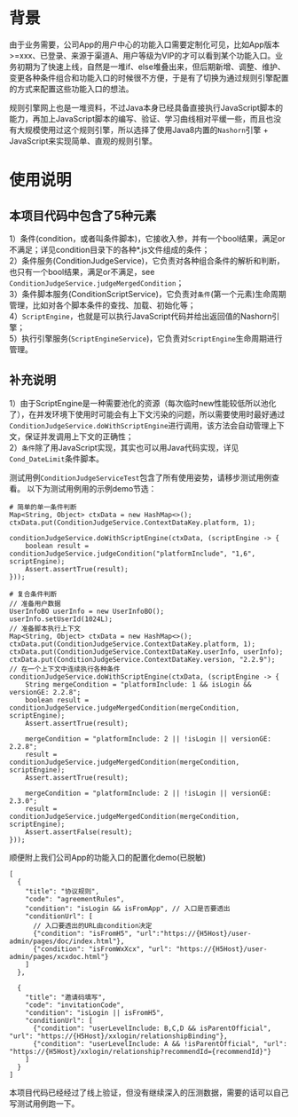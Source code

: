 # 背景
由于业务需要，公司App的用户中心的功能入口需要定制化可见，比如App版本>=xxx、已登录、来源于渠道A、用户等级为VIP的才可以看到某个功能入口。业务初期为了快速上线，自然是一堆if、else堆叠出来，但后期新增、调整、维护、变更各种条件组合和功能入口的时候很不方便，于是有了切换为通过规则引擎配置的方式来配置这些功能入口的想法。

规则引擎网上也是一堆资料，不过Java本身已经具备直接执行JavaScript脚本的能力，再加上JavaScript脚本的编写、验证、学习曲线相对平缓一些，而且也没有大规模使用过这个规则引擎，所以选择了使用Java8内置的`Nashorn`引擎 + JavaScript来实现简单、直观的规则引擎。

# 使用说明
## 本项目代码中包含了5种元素

1）条件(condition，或者叫条件脚本)，它接收入参，并有一个bool结果，满足or不满足；详见condition目录下的各种*.js文件组成的条件；    
2）条件服务(ConditionJudgeService)，它负责对各种组合条件的解析和判断，也只有一个bool结果，满足or不满足，see `ConditionJudgeService.judgeMergedCondition`；      
3）条件脚本服务(ConditionScriptService)，它负责对`条件`(第一个元素)生命周期管理，比如对各个脚本条件的查找、加载、初始化等；  
4）`ScriptEngine`，也就是可以执行JavaScript代码并给出返回值的Nashorn引擎；        
5）执行引擎服务(`ScriptEngineService`)，它负责对`ScriptEngine`生命周期进行管理。    

## 补充说明
1）由于ScriptEngine是一种需要池化的资源（每次临时new性能较低所以池化了），在并发环境下使用时可能会有上下文污染的问题，所以需要使用时最好通过`ConditionJudgeService.doWithScriptEngine`进行调用，该方法会自动管理上下文，保证并发调用上下文的正确性；    
2）`条件`除了用JavaScript实现，其实也可以用Java代码实现，详见`Cond_DateLimit`条件脚本。    

测试用例`ConditionJudgeServiceTest`包含了所有使用姿势，请移步测试用例查看。
以下为测试用例用的示例demo节选：

```
# 简单的单一条件判断
Map<String, Object> ctxData = new HashMap<>();
ctxData.put(ConditionJudgeService.ContextDataKey.platform, 1);

conditionJudgeService.doWithScriptEngine(ctxData, (scriptEngine -> {
    boolean result = conditionJudgeService.judgeCondition("platformInclude", "1,6", scriptEngine);
    Assert.assertTrue(result);
}));
```

```
# 复合条件判断
// 准备用户数据
UserInfoBO userInfo = new UserInfoBO();
userInfo.setUserId(1024L);
// 准备脚本执行上下文
Map<String, Object> ctxData = new HashMap<>();
ctxData.put(ConditionJudgeService.ContextDataKey.platform, 1);
ctxData.put(ConditionJudgeService.ContextDataKey.userInfo, userInfo);
ctxData.put(ConditionJudgeService.ContextDataKey.version, "2.2.9");
// 在一个上下文中连续执行各种条件
conditionJudgeService.doWithScriptEngine(ctxData, (scriptEngine -> {
    String mergeCondition = "platformInclude: 1 && isLogin && versionGE: 2.2.8";
    boolean result = conditionJudgeService.judgeMergedCondition(mergeCondition, scriptEngine);
    Assert.assertTrue(result);

    mergeCondition = "platformInclude: 2 || !isLogin || versionGE: 2.2.8";
    result = conditionJudgeService.judgeMergedCondition(mergeCondition, scriptEngine);
    Assert.assertTrue(result);

    mergeCondition = "platformInclude: 2 || !isLogin || versionGE: 2.3.0";
    result = conditionJudgeService.judgeMergedCondition(mergeCondition, scriptEngine);
    Assert.assertFalse(result);
}));
```

顺便附上我们公司App的功能入口的配置化demo(已脱敏)
```
[
  {
    "title": "协议规则",
    "code": "agreementRules",
    "condition": "isLogin && isFromApp", // 入口是否要透出
    "conditionUrl": [
      // 入口要透出的URL由condition决定
      {"condition": "isFromH5", "url":"https://{H5Host}/user-admin/pages/doc/index.html"},
      {"condition": "isFromWxXcx", "url": "https://{H5Host}/user-admin/pages/xcxdoc.html"}
    ]
  },

  {
    "title": "邀请码填写",
    "code": "invitationCode",
    "condition": "isLogin || isFromH5",
    "conditionUrl": [
      {"condition": "userLevelInclude: B,C,D && isParentOfficial", "url": "https://{H5Host}/xxlogin/relationshipBinding"},
      {"condition": "userLevelInclude: A && !isParentOfficial", "url": "https://{H5Host}/xxlogin/relationship?recommendId={recommendId}"}
    ]
  }
]
```


本项目代码已经经过了线上验证，但没有继续深入的压测数据，需要的话可以自己写测试用例跑一下。